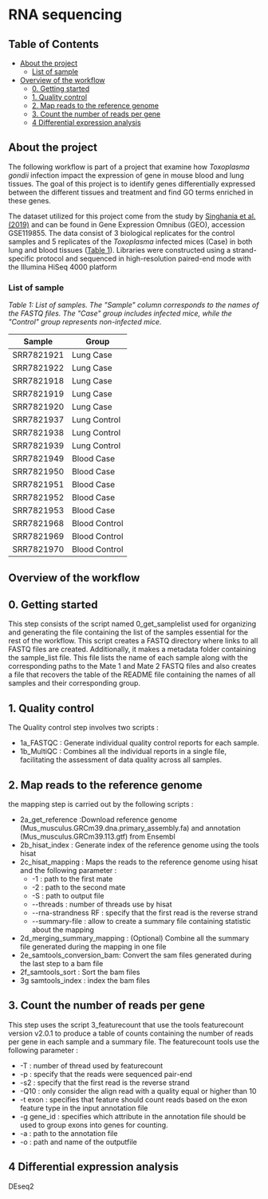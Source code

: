 # RNA sequencing

## Table of Contents
- [About the project](#about-the-project)
  - [List of sample](#list-of-sample)
- [Overview of the workflow](#overview-of-the-workflow)
  - [0. Getting started](#0-getting-started)
  - [1. Quality control](#1-quality-control)
  - [2. Map reads to the reference genome](#2-map-reads-to-the-reference-genome)
  - [3. Count the number of reads per gene](#3-Count-the-number-of-reads-per-gene)
  - [4 Differential expression analysis](#4-Differential-expression-analysis)
  
## About the project

The following workflow is part of a project that examine how *Toxoplasma gondii* infection impact the expression of gene in mouse blood and lung tissues. The goal of this project is to identify genes differentially expressed between the different tissues and treatment and find GO terms enriched in these genes.

The dataset utilized for this project come from the study by [Singhania et al. (2019)](https://www.nature.com/articles/s41467-019-10601-6) and can be found in Gene Expression Omnibus (GEO), accession GSE119855. The data consist of 3 biological replicates for the control samples and 5 replicates of the *Toxoplasma* infected mices (Case) in both lung and blood tissues ([Table 1](#list-of-samples)).
Libraries were constructed using a strand-specific protocol and sequenced in high-resolution paired-end mode with the Illumina HiSeq 4000 platform

### List of sample 
*Table 1: List of samples. The "Sample" column corresponds to the names of the FASTQ files. The "Case" group includes infected mice, while the "Control" group represents non-infected mice.*

|Sample	|Group|
|-------|------|
|SRR7821921|	Lung Case|
SRR7821922|	Lung Case
SRR7821918	|Lung Case
SRR7821919	|Lung Case
SRR7821920|	Lung Case
SRR7821937	|Lung Control
SRR7821938	|Lung Control
SRR7821939	|Lung Control
SRR7821949	|Blood Case
SRR7821950	|Blood Case
SRR7821951	|Blood Case
SRR7821952	|Blood Case
SRR7821953	|Blood Case
SRR7821968	|Blood Control
SRR7821969	|Blood Control
SRR7821970|	Blood Control

## Overview of the workflow

## 0. Getting started

This step consists of the script named 0_get_samplelist used for organizing and generating the file containing the list of the samples essential for the rest of the workflow. This script creates a FASTQ directory where links to all FASTQ files are created. Additionally, it makes a metadata folder containing the sample_list file. This file lists the name of each sample along with the corresponding paths to the Mate 1 and Mate 2 FASTQ files and also creates a file that recovers the table of the README file containing the names of all samples and their corresponding group.

## 1. Quality control 

The Quality control step involves two scripts :
- 1a_FASTQC : Generate individual quality control reports for each sample.
- 1b_MultiQC : Combines all the individual reports in a single file, facilitating the assessment of data quality across all samples.

## 2. Map reads to the reference genome

the mapping step is carried out by the following scripts :
- 2a_get_reference :Download reference genome (Mus_musculus.GRCm39.dna.primary_assembly.fa) and annotation (Mus_musculus.GRCm39.113.gtf) from Ensembl
- 2b_hisat_index : Generate index of the reference genome using the tools hisat 
- 2c_hisat_mapping : Maps the reads to the reference genome using hisat and the following parameter :
    - -1 : path to the first mate
    - -2 : path to the second mate
    - -S : path to output file 
    - --threads : number of threads use by hisat
    - --rna-strandness RF :  specify that the first read is the reverse strand
    - --summary-file : allow to create a summary file containing statistic about the mapping
- 2d_merging_summary_mapping : (Optional) Combine all the summary file generated during the mapping in one file
- 2e_samtools_conversion_bam: Convert the sam files generated during the last step to a bam file
- 2f_samtools_sort : Sort the bam files
- 3g samtools_index : index the bam files

## 3. Count the number of reads per gene

This step uses the script 3_featurecount that use the tools featurecount version v2.0.1 to produce a table of counts containing the number of reads per gene in each sample and a summary file. 
The featurecount tools use the following parameter :
- -T : number of thread used by featurecount
- -p : specify that the reads were sequenced pair-end
- -s2 : specify that the first read is the reverse strand
- -Q10 : only consider the align read with a quality equal or higher than 10
- -t exon : specifies that feature should count reads based on the exon feature type in the input annotation file
- -g gene_id : specifies which attribute in the annotation file should be used to group exons into genes for counting.
- -a : path to the annotation file
- -o : path and name of the outputfile

## 4 Differential expression analysis 

DEseq2
